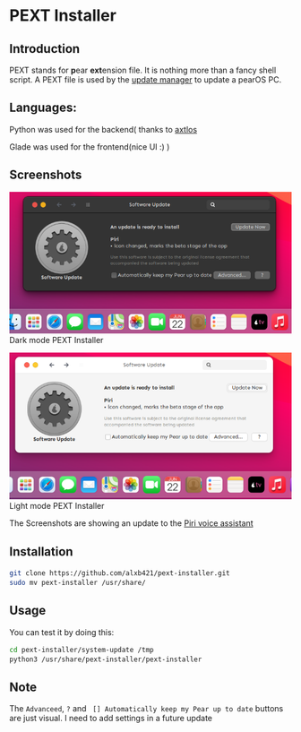 # PEXT Installer

## Introduction
PEXT stands for **p**ear **ext**ension file. It is nothing more than a fancy shell script. 
A PEXT file is used by the [update manager](https://github.com/alxb421/update-mgr) to update a pearOS PC.

## Languages:
Python was used for the backend( thanks to [axtlos](https://github.com/axtloss)

Glade was used for the frontend(nice UI :)  )

## Screenshots
![Dark mode PEXT Installer](Screenshots/pext-installer.png "Dark mode PEXT Installer")
Dark mode PEXT Installer


![Light mode PEXT Installer](Screenshots/light-pext-installer.png "Light mode PEXT Installer")
Light mode PEXT Installer

The Screenshots are showing an update to the [Piri voice assistant](https://github.com/alxb421/piri-backend)

## Installation
```sh
git clone https://github.com/alxb421/pext-installer.git
sudo mv pext-installer /usr/share/
```
## Usage
You can test it by doing this:
```sh
cd pext-installer/system-update /tmp
python3 /usr/share/pext-installer/pext-installer
```

## Note
The `Advanceed`, `?` and ` [] Automatically keep my Pear up to date` buttons are just visual. I need to add settings in a future update
